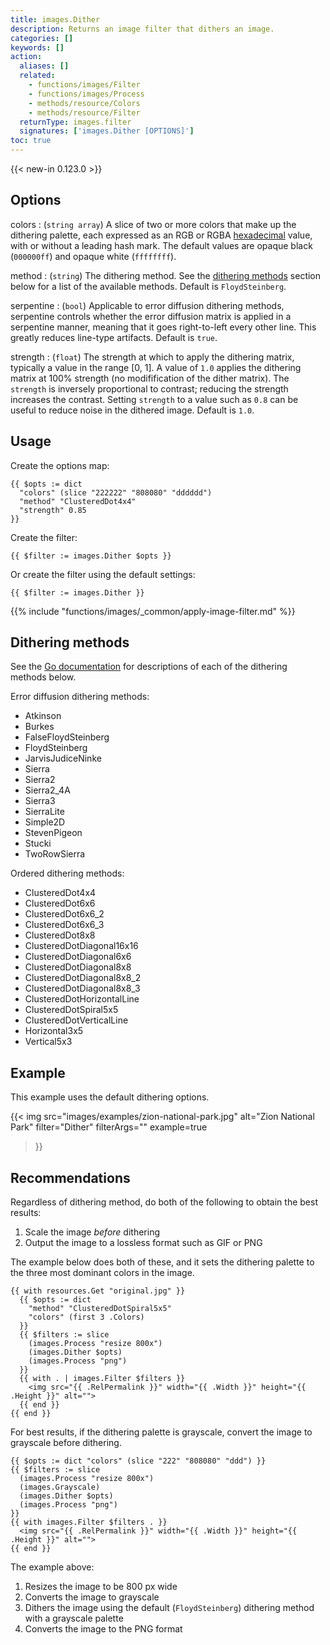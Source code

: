 ```yaml
---
title: images.Dither
description: Returns an image filter that dithers an image.
categories: []
keywords: []
action:
  aliases: []
  related:
    - functions/images/Filter
    - functions/images/Process
    - methods/resource/Colors
    - methods/resource/Filter
  returnType: images.filter
  signatures: ['images.Dither [OPTIONS]']
toc: true
---
```


{{< new-in 0.123.0 >}}

## Options

colors
: (`string array`) A slice of two or more colors that make up the dithering palette, each expressed as an RGB or RGBA [hexadecimal] value, with or without a leading hash mark. The default values are opaque black (`000000ff`) and opaque white (`ffffffff`).

[hexadecimal]: https://developer.mozilla.org/en-US/docs/Web/CSS/hex-color

method
: (`string`) The dithering method. See the [dithering methods](#dithering-methods) section below for a list of the available methods. Default is `FloydSteinberg`.

serpentine
: (`bool`) Applicable to error diffusion dithering methods, serpentine controls whether the error diffusion matrix is applied in a serpentine manner, meaning that it goes right-to-left every other line. This greatly reduces line-type artifacts. Default is `true`.

strength
: (`float`) The strength at which to apply the dithering matrix, typically a value in the range [0, 1]. A value of `1.0` applies the dithering matrix at 100% strength (no modifification of the dither matrix). The `strength` is inversely proportional to contrast; reducing the strength increases the contrast. Setting `strength` to a value such as `0.8` can be useful to reduce noise in the dithered image. Default is `1.0`.

## Usage

Create the options map:

```go-html-template
{{ $opts := dict
  "colors" (slice "222222" "808080" "dddddd")
  "method" "ClusteredDot4x4"
  "strength" 0.85
}}
```

Create the filter:

```go-html-template
{{ $filter := images.Dither $opts }}
```

Or create the filter using the default settings:

```go-html-template
{{ $filter := images.Dither }}
```

{{% include "functions/images/_common/apply-image-filter.md" %}}

## Dithering methods

See the [Go documentation] for descriptions of each of the dithering methods below.

[Go documentation]: https://pkg.go.dev/github.com/makeworld-the-better-one/dither/v2#pkg-variables 

Error diffusion dithering methods:

- Atkinson
- Burkes
- FalseFloydSteinberg
- FloydSteinberg
- JarvisJudiceNinke
- Sierra
- Sierra2
- Sierra2_4A
- Sierra3
- SierraLite
- Simple2D
- StevenPigeon
- Stucki
- TwoRowSierra

Ordered dithering methods:

- ClusteredDot4x4
- ClusteredDot6x6
- ClusteredDot6x6_2
- ClusteredDot6x6_3
- ClusteredDot8x8
- ClusteredDotDiagonal16x16
- ClusteredDotDiagonal6x6
- ClusteredDotDiagonal8x8
- ClusteredDotDiagonal8x8_2
- ClusteredDotDiagonal8x8_3
- ClusteredDotHorizontalLine
- ClusteredDotSpiral5x5
- ClusteredDotVerticalLine
- Horizontal3x5
- Vertical5x3

## Example

This example uses the default dithering options.

{{< img
  src="images/examples/zion-national-park.jpg"
  alt="Zion National Park"
  filter="Dither"
  filterArgs=""
  example=true
>}}

## Recommendations

Regardless of dithering method, do both of the following to obtain the best results:

1. Scale the image _before_ dithering
2. Output the image to a lossless format such as GIF or PNG

The example below does both of these, and it sets the dithering palette to the three most dominant colors in the image.


```go-html-template
{{ with resources.Get "original.jpg" }}
  {{ $opts := dict
    "method" "ClusteredDotSpiral5x5"
    "colors" (first 3 .Colors)
  }}
  {{ $filters := slice
    (images.Process "resize 800x")
    (images.Dither $opts)
    (images.Process "png")
  }}
  {{ with . | images.Filter $filters }}
    <img src="{{ .RelPermalink }}" width="{{ .Width }}" height="{{ .Height }}" alt="">
  {{ end }}
{{ end }}
```

For best results, if the dithering palette is grayscale, convert the image to grayscale before dithering.

```go-html-template
{{ $opts := dict "colors" (slice "222" "808080" "ddd") }}
{{ $filters := slice
  (images.Process "resize 800x")
  (images.Grayscale)
  (images.Dither $opts)
  (images.Process "png")
}}
{{ with images.Filter $filters . }}
  <img src="{{ .RelPermalink }}" width="{{ .Width }}" height="{{ .Height }}" alt="">
{{ end }}
```

The example above:

1. Resizes the image to be 800 px wide
2. Converts the image to grayscale
3. Dithers the image using the default (`FloydSteinberg`) dithering method with a grayscale palette
4. Converts the image to the PNG format
